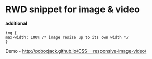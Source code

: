 RWD snippet for image & video  
===========



**additional**

    img { 
    max-width: 100% /* image resize up to its own width */
    } 

Demo - http://poboxjack.github.io/CSS---responsive-image-video/
